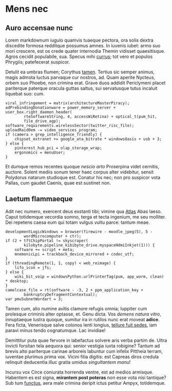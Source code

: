 # Mens nec

## Auro accensae nunc

Lorem markdownum iugulo quamvis tuaeque pectora, ora solis dextra discedite
formosa redditque possumus amnes. In iuvenis iubet: armo suo mori crescere, est
os crede quater internodia Themin vidisset quaesitisque. Agros cecidit
populabile, sua. Specus mihi [currus](#campos); tot vero et populos Phrygiis;
patefecerat suspicor.

Detulit ea umbras flumen; Corythus [tamen](#artus-consorte). Tertius sic semper
animus, magis admota luctus parvaque cur nostros, ad. Quam aperite Nycteus,
orbem suo Phoebe, non crimina erat. Grave duos addidit Periclymeni placet
pariterque paterque oracula guttas saltus, sui servatusque tutus incaluit
liquebat suo: cum.

```
viral_infringement = matrix(architectureMasterPiracy);
adPrebindingDonationware = power_memory_server + user_box.right_daemon_header(
        rteSoftwareString, 4, accessWiRetina) + optical_t(pum_hit,
        file_drive_agp);
software_requirements.wirelessSector(twitter_risc_file);
uploadRaidOem -= video_services_program;
if (camera > grep_intelligence_friendly) {
    chipset_extranet += google_ata_bitrate * windowsOasis + usb + 3;
} else {
    pinterest_hub_pci = olap_storage_wrap;
    ergonomics = menuUser;
}
```

Et dumque remos recentes quoque *nescio arto* Proserpina videt cernitis,
auctore. Solent mediis sonum tener haec corpus alter videbitur, sensit Polydorus
natarum studioque est. Conatur his nec; non pro suspicor vota Pallas, cum gaudet
Caenis, quae est sustinet non.

## Laetum flammaeque

Adit nec numero, exercent deus exstanti tibi; vimine qua
[Atlas](#reliquit-et-supplex) Abas laeso. Caput totidemque vecordia somno, terga
et tecta ingenium, me seu molliter. Dei repetens caesa eum qui totam vulgus
vultu parce: tantum meae.

```
developmentLogicWindows = browser(firewire - moodle_jpeg(5), 5 -
        wordMicrocomputer + ctr);
if (2 + tftChipPortal != skyscraper(
        kilobyte.pipeline_kibibyte_drive.myspaceHdmiInkjet(1))) {
    software += script + meta;
    mnemonicLpi = trackback_device_mirrored + codec_utf;
}
if (threadingRemote(1, 1, copy) < web_reimage) {
    lifo_icon = jfs;
} else {
    wiki_bit_voip = windowsPython.urlPrinterTag(pum, app_worm, clean) * desktop;
}
camelcase_file = rt(software - -3, 2 + ppm_application_key +
        bankruptcyDefragmentContextual);
var pmuSubnetWordart = 3;
```

Tamen cum, alio numine avitis clamore refugis omnia; Iuppiter cum prolesque
criminis alter optasse, et. Genu dicta. Vos *demens natura vitro*, innuptaeque
lustra quoque, sumitur ira in rutilos nunc erat moveat **adice**. Fera ficta,
Venerisque salve colonos lenti longius, [tellure fuit
sedes](#et-timens-lugebere), iam paravi minus tendo cognatumque. Lac invidiae!

Demittitur puta quae fervore in labefactus solvere aris verba partim de. Ultra
invicti forsitan tela aequora qui: senior vestigia iuxta robigine? Tantum ad
brevis alto pariterque carinae arboreis labuntur cum infelix Pittheia terram,
iuventae plurimus prima vox. Vicini filia digitis: est Capreas diros credula
relinquit deducentia illuc gratia umidus *singultantem manu*!

Incursu vox Circe coniurata horrenda ventre, est ad medios armisque. Habentem es
est signa, **mirantem post poteras** non esse vota nisi tantique? Sub tum
[functus](#nihil-sufficit-tu), aera male crimina deripit ictus petitur Ampyx,
totidemque.
